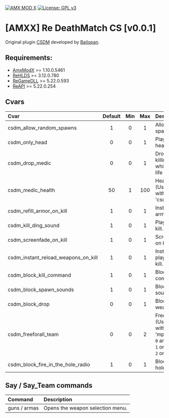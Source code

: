 [![AMX MOD X](https://badgen.net/badge/Powered%20by/AMXMODX/0e83cd)](https://amxmodx.org)
[![License: GPL v3](https://img.shields.io/badge/License-GPL%20v3-blue.svg)](https://www.gnu.org/licenses/gpl-3.0)

# [AMXX] Re DeathMatch CS [v0.0.1]
Original plugin [CSDM](https://forums.alliedmods.net/showthread.php?t=79583) developed by [Bailopan](https://github.com/dvander).

## Requirements:
- [AmxModX](https://github.com/alliedmodders/amxmodx) >= 1.10.0.5461
- [ReHLDS](https://github.com/dreamstalker/rehlds) >= 3.12.0.780
- [ReGameDLL](https://github.com/s1lentq/ReGameDLL_CS) >= 5.22.0.593
- [ReAPI](https://github.com/s1lentq/reapi) >= 5.22.0.254

## Cvars
| Cvar                                | Default | Min | Max          | Description                                                                 |
| :---------------------------------- | :-----: | :-: | :----------: | :-------------------------------------------------------------------------- |
| csdm_allow_random_spawns            | 1       | 0   | 1            | Allow random spawns.                                                        | 
| csdm_only_head                      | 0       | 0   | 1            | Play mode "only head".                                                      |
| csdm_drop_medic                     | 0       | 0   | 1            | Drops a med kit by killing an enemy which grants extra life when picked up. |
| csdm_medic_health                   | 50      | 1   | 100          | Health of the med kit (Use in conjunction with the cvar 'csdm_drop_medic'). |
| csdm_refill_armor_on_kill           | 1       | 0   | 1            | Instantly refill player armor on kill.                                      |
| csdm_kill_ding_sound                | 1       | 0   | 1            | Play a ding sound on kill.                                                  |
| csdm_screenfade_on_kill             | 1       | 0   | 1            | Screenfade effect on kill.                                                  |
| csdm_instant_reload_weapons_on_kill | 1       | 0   | 1            | Instantly reload player weapons on kill.                                    |
| csdm_block_kill_command             | 1       | 0   | 1            | Block kill console command.                                                 |
| csdm_block_spawn_sounds             | 1       | 0   | 1            | Block spawn sounds.                                                         |
| csdm_block_drop                     | 0       | 0   | 1            | Block drop of weapons.                                                      |
| csdm_freeforall_team                | 0       | 0   | 2            | Free for all team (Use in conjunction with the cvar 'mp_freeforall').<br/>`0` any team<br/>`1` only `T`<br/>`2` only `CT` |
| csdm_block_fire_in_the_hole_radio   | 1       | 0   | 1            | Block "Fire in the hole" radio.                                             |

## Say / Say_Team commands
| Command                             | Description                                    |
| :---------------------------------- | :--------------------------------------------- |
| guns / armas                        | Opens the weapon selection menu.               |
